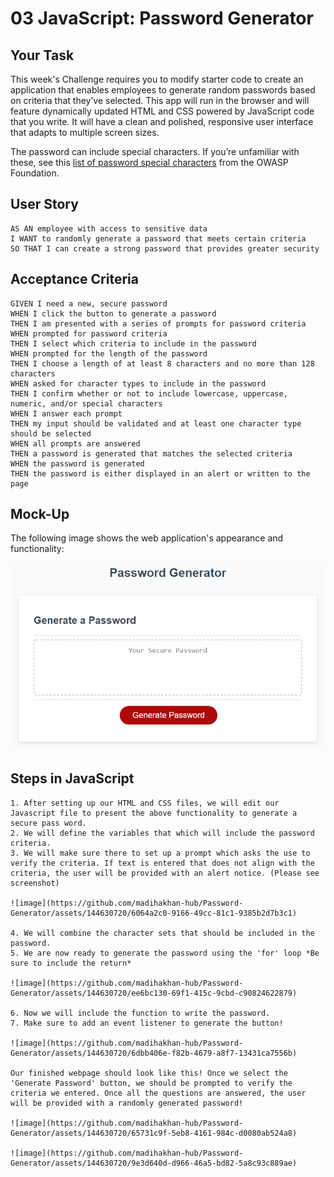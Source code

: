 # 03 JavaScript: Password Generator

## Your Task

This week's Challenge requires you to modify starter code to create an application that enables employees to generate random passwords based on criteria that they’ve selected. This app will run in the browser and will feature dynamically updated HTML and CSS powered by JavaScript code that you write. It will have a clean and polished, responsive user interface that adapts to multiple screen sizes.

The password can include special characters. If you’re unfamiliar with these, see this [list of password special characters](https://www.owasp.org/index.php/Password_special_characters) from the OWASP Foundation.

## User Story

```
AS AN employee with access to sensitive data
I WANT to randomly generate a password that meets certain criteria
SO THAT I can create a strong password that provides greater security
```

## Acceptance Criteria

```
GIVEN I need a new, secure password
WHEN I click the button to generate a password
THEN I am presented with a series of prompts for password criteria
WHEN prompted for password criteria
THEN I select which criteria to include in the password
WHEN prompted for the length of the password
THEN I choose a length of at least 8 characters and no more than 128 characters
WHEN asked for character types to include in the password
THEN I confirm whether or not to include lowercase, uppercase, numeric, and/or special characters
WHEN I answer each prompt
THEN my input should be validated and at least one character type should be selected
WHEN all prompts are answered
THEN a password is generated that matches the selected criteria
WHEN the password is generated
THEN the password is either displayed in an alert or written to the page
```
## Mock-Up

The following image shows the web application's appearance and functionality:

![The Password Generator application displays a red button to "Generate Password".](./Assets/03-javascript-homework-demo.png)

## Steps in JavaScript

```
1. After setting up our HTML and CSS files, we will edit our Javascript file to present the above functionality to generate a secure pass word.
2. We will define the variables that which will include the password criteria.
3. We will make sure there to set up a prompt which asks the use to verify the criteria. If text is entered that does not align with the criteria, the user will be provided with an alert notice. (Please see screenshot)

![image](https://github.com/madihakhan-hub/Password-Generator/assets/144630720/6064a2c0-9166-49cc-81c1-9385b2d7b3c1)

4. We will combine the character sets that should be included in the password.
5. We are now ready to generate the password using the 'for' loop *Be sure to include the return*

![image](https://github.com/madihakhan-hub/Password-Generator/assets/144630720/ee6bc130-69f1-415c-9cbd-c90824622879)

6. Now we will include the function to write the password.
7. Make sure to add an event listener to generate the button!

![image](https://github.com/madihakhan-hub/Password-Generator/assets/144630720/6dbb406e-f82b-4679-a8f7-13431ca7556b)

Our finished webpage should look like this! Once we select the 'Generate Password' button, we should be prompted to verify the criteria we entered. Once all the questions are answered, the user will be provided with a randomly generated password!

![image](https://github.com/madihakhan-hub/Password-Generator/assets/144630720/65731c9f-5eb8-4161-984c-d0080ab524a8)

![image](https://github.com/madihakhan-hub/Password-Generator/assets/144630720/9e3d640d-d966-46a5-bd82-5a8c93c889ae)










